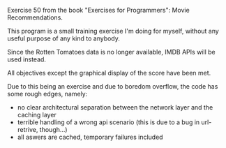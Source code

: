 Exercise 50 from the book "Exercises for Programmers": Movie Recommendations.

This program is a small training exercise I'm doing for myself, without any useful purpose of any kind to anybody.

Since the Rotten Tomatoes data is no longer available, IMDB APIs will be used instead.

All objectives except the graphical display of the score have been met.

Due to this being an exercise and due to boredom overflow, the code has some rough edges, namely:

- no clear architectural separation between the network layer and the caching layer
- terrible handling of a wrong api scenario (this is due to a bug in url-retrive, though…)
- all aswers are cached, temporary failures included
